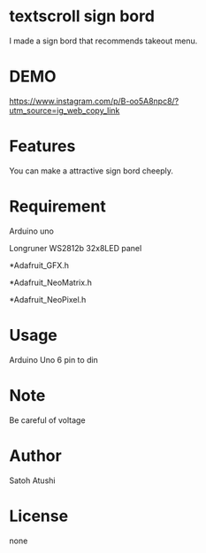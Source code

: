 # textscroll sign bord

I made a sign bord that recommends takeout menu.


# DEMO

https://www.instagram.com/p/B-oo5A8npc8/?utm_source=ig_web_copy_link

# Features

You can make a attractive sign bord cheeply.

# Requirement
Arduino uno

Longruner WS2812b 32x8LED panel

*Adafruit_GFX.h

*Adafruit_NeoMatrix.h

*Adafruit_NeoPixel.h


# Usage

Arduino Uno 6 pin to din


# Note

Be careful of voltage

# Author

Satoh Atushi

# License
none
